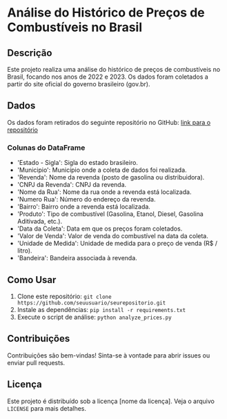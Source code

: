 # Análise do Histórico de Preços de Combustíveis no Brasil

## Descrição
Este projeto realiza uma análise do histórico de preços de combustíveis no Brasil, focando nos anos de 2022 e 2023. Os dados foram coletados a partir do site oficial do governo brasileiro (gov.br).

## Dados
Os dados foram retirados do seguinte repositório no GitHub: [link para o repositório]([https://github.com/luisfernando/preco_gasolina](https://github.com/luisfernandogbraga/preco_gasolina.git))

### Colunas do DataFrame
- 'Estado - Sigla': Sigla do estado brasileiro.
- 'Municipio': Município onde a coleta de dados foi realizada.
- 'Revenda': Nome da revenda (posto de gasolina ou distribuidora).
- 'CNPJ da Revenda': CNPJ da revenda.
- 'Nome da Rua': Nome da rua onde a revenda está localizada.
- 'Numero Rua': Número do endereço da revenda.
- 'Bairro': Bairro onde a revenda está localizada.
- 'Produto': Tipo de combustível (Gasolina, Etanol, Diesel, Gasolina Aditivada, etc.).
- 'Data da Coleta': Data em que os preços foram coletados.
- 'Valor de Venda': Valor de venda do combustível na data da coleta.
- 'Unidade de Medida': Unidade de medida para o preço de venda (R$ / litro).
- 'Bandeira': Bandeira associada à revenda.

## Como Usar
1. Clone este repositório: `git clone https://github.com/seuusuario/seurepositorio.git`
2. Instale as dependências: `pip install -r requirements.txt`
3. Execute o script de análise: `python analyze_prices.py`

## Contribuições
Contribuições são bem-vindas! Sinta-se à vontade para abrir issues ou enviar pull requests.

## Licença
Este projeto é distribuído sob a licença [nome da licença]. Veja o arquivo `LICENSE` para mais detalhes.
